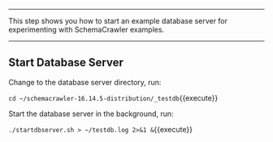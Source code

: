-----

This step shows you how to start an example database server for experimenting with SchemaCrawler examples.

-----

## Start Database Server

Change to the database server directory, run:

`cd ~/schemacrawler-16.14.5-distribution/_testdb`{{execute}}

Start the database server in the background, run:

`./startdbserver.sh > ~/testdb.log 2>&1 &`{{execute}}

